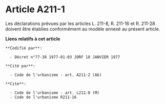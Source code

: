 # Article A211-1

Les déclarations prévues par les articles L. 211-8, R. 211-16 et R. 211-28 doivent être établies conformément au modèle
annexé au présent article.

**Liens relatifs à cet article**

	**Codifié par**:

	  - Décret n°77-38 1977-01-03 JORF 18 JANVIER 1977

	**Cité par**:

	  - Code de l'urbanisme - art. A211-2 (Ab)

	**Cite**:

	  - Code de l'urbanisme - art. L211-8 (M)
	  - Code de l'urbanisme R211-16
